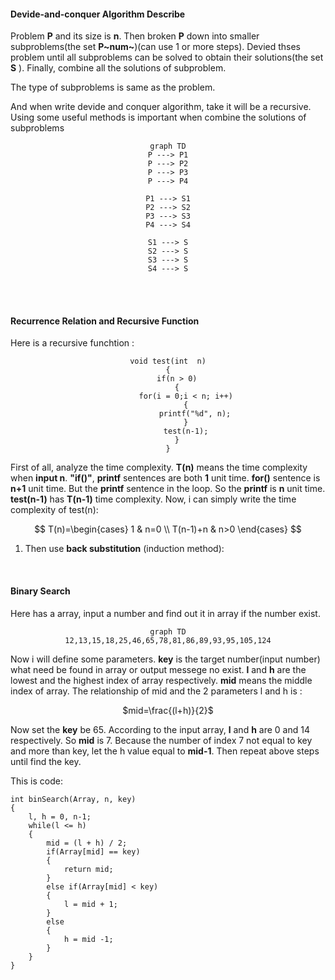 #### Devide-and-conquer Algorithm Describe

Problem **P** and its size is **n**. Then broken **P** down into smaller subproblems(the set **P~num~**)(can use 1 or more steps). Devied thses problem until all subproblems can be solved to obtain their solutions(the set **S** ). Finally, combine all the solutions of subproblem.

The type of subproblems is same as the problem. 

And when write devide and conquer algorithm, take it will be a recursive. Using some useful methods is important when combine the solutions of subproblems

<center>

``` mermaid
graph TD
P ---> P1
P ---> P2
P ---> P3
P ---> P4

P1 ---> S1
P2 ---> S2
P3 ---> S3
P4 ---> S4

S1 ---> S
S2 ---> S
S3 ---> S
S4 ---> S

```
</center>

<br />
<br />

#### Recurrence Relation and Recursive Function

Here is a recursive funchtion :

<center>

```
void test(int  n)
{
    if(n > 0)
    {
        for(i = 0;i < n; i++)
        {
            printf("%d", n);
        }
        test(n-1);
    }
}
```

</center>

First of all, analyze the time complexity. **T(n)** means the time complexity when **input n**. **"if()"**, **printf** sentences are both **1** unit time. **for()** sentence is **n+1** unit time. But the **printf** sentence in the loop. So the **printf** is **n** unit time. **test(n-1)** has **T(n-1)** time complexity. Now, i can simply write the time complexity of test(n):

<center>

$$
T(n)=\begin{cases}
1 & n=0 \\
T(n-1)+n & n>0
\end{cases}
$$

</center>

1. Then use **back substitution** (induction method):

<br />

#### Binary Search

Here has a array, input a number and find out it in array if the number exist. 

<center>

```mermaid 
graph TD
12,13,15,18,25,46,65,78,81,86,89,93,95,105,124

```

</center>

Now i will define some parameters. **key** is the target number(input number) what need be found in array or output messege no exist. **l** and **h** are the lowest and the highest index of array respectively. **mid** means the middle index of array. The relationship of mid and the 2 parameters l and h is : 

<center>

$mid=\frac{(l+h)}{2}$

</center>

Now set the **key** be 65. According to the input array, **l** and **h** are 0 and 14 respectively. So **mid** is 7.
Because the number of index 7 not equal to key and more than key, let the h value equal to **mid-1**. Then repeat above steps until find the key.

This is code:
```
int binSearch(Array, n, key)
{
    l, h = 0, n-1;
    while(l <= h)
    {
        mid = (l + h) / 2;
        if(Array[mid] == key)
        {
            return mid;
        }
        else if(Array[mid] < key)
        {
            l = mid + 1;
        }
        else
        {
            h = mid -1;
        }
    }
}
```